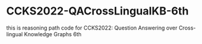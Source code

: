# CCKS2022-QACrossLingualKB-6th
this is reasoning path code for CCKS2022: Question Answering over Cross-lingual Knowledge Graphs 6th
